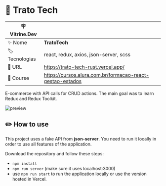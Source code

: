 # 🛒 Trato Tech 

| :placard: Vitrine.Dev |     |
| -------------  | --- |
| :sparkles: Nome        | **TratoTech**
| :label: Tecnologias | react, redux, axios, json-server, scss
| :rocket: URL         | https://trato-tech-rust.vercel.app/
| :book: Course | https://cursos.alura.com.br/formacao-react-gestao-estados

E-commerce with API calls for CRUD actions. The main goal was to learn Redux and Redux Toolkit.

![preview](https://user-images.githubusercontent.com/105985983/234143212-b6be88cb-af16-4cb2-9ae6-9bd14f5573e6.png#vitrinedev)

## ✏️ How to use 

This project uses a fake API from **json-server**. You need to run it locally in order to use all features of the application.

Download the repository and follow these steps:

- `npm install`
- `npm run server` (make sure it uses localhost:3000)
- use `npm run start` to run the application locally or use the version hosted in Vercel.

